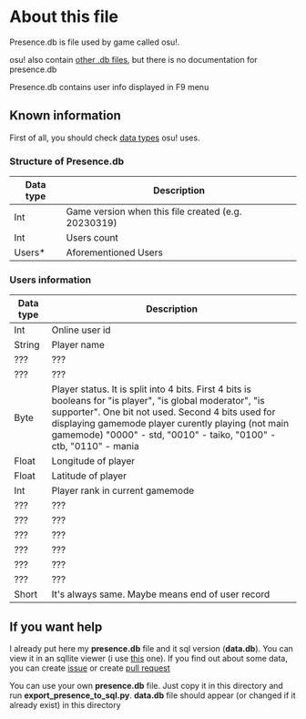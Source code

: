 # About this file

Presence.db is file used by game called osu!.

osu! also contain [other .db files](https://github.com/ppy/osu/wiki/Legacy-database-file-structure), but there is no documentation for presence.db

Presence.db contains user info displayed in F9 menu

## Known information

First of all, you should check [data types](https://github.com/ppy/osu/wiki/Legacy-database-file-structure#data-types) osu! uses.

### Structure of Presence.db

|Data type|Description|
|-|-|
|Int|Game version when this file created (e.g. 20230319)|
|Int|Users count|
|Users*|Aforementioned Users|

### Users information

|Data type|Description|
|-|-|
|Int|Online user id|
|String|Player name|
|???|???|
|???|???|
|Byte|Player status. It is split into 4 bits. First 4 bits is booleans for "is player", "is global moderator", "is supporter". One bit not used. Second 4 bits used for displaying gamemode player curently playing (not main gamemode) "0000" - std, "0010" - taiko, "0100" - ctb, "0110" - mania|
|Float|Longitude of player|
|Float|Latitude of player|
|Int|Player rank in current gamemode|
|???|???|
|???|???|
|???|???|
|???|???|
|???|???|
|???|???|
|Short| It's always same. Maybe means end of user record|

## If you want help

I already put here my **presence.db** file and it sql version (**data.db**). You can view it in an sqllite viewer (i use [this](https://inloop.github.io/sqlite-viewer/) one).
If you find out about some data, you can create [issue](https://github.com/OlegSuperBro/presence.db-structure/issues) or create [pull request](https://github.com/OlegSuperBro/presence.db-structure/pulls)

You can use your own **presence.db** file. Just copy it in this directory and run **export_presence_to_sql.py**.
**data.db** file should appear (or changed if it already exist) in this directory
